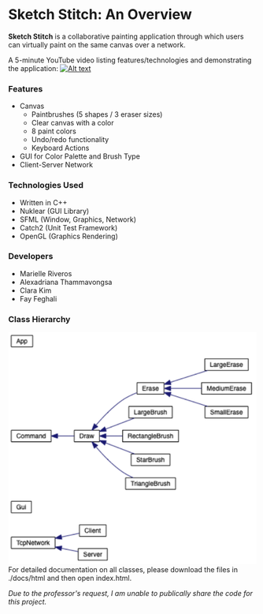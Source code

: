 # Sketch Stitch: An Overview

**Sketch Stitch** is a collaborative painting application through which users can virtually paint on the same canvas over a network.

A 5-minute YouTube video listing features/technologies and demonstrating the application:
[![Alt text](https://img.youtube.com/vi/8fsAcAwJVaM/0.jpg)](https://www.youtube.com/watch?v=8fsAcAwJVaM "Click to play on YouTube.")

### Features
* Canvas
    * Paintbrushes (5 shapes / 3 eraser sizes)
    * Clear canvas with a color
    * 8 paint colors
    * Undo/redo functionality 
    * Keyboard Actions
* GUI for Color Palette and Brush Type
* Client-Server Network

### Technologies Used
* Written in C++
* Nuklear (GUI Library)
* SFML (Window, Graphics, Network)
* Catch2 (Unit Test Framework)
* OpenGL (Graphics Rendering)

### Developers
* Marielle Riveros
* Alexadriana Thammavongsa
* Clara Kim
* Fay Feghali

### Class Hierarchy
<img src="./images/class-diagram.PNG"/>
For detailed documentation on all classes, please download the files in ./docs/html and then open index.html.

*Due to the professor's request, I am unable to publically share the code for this project.*
